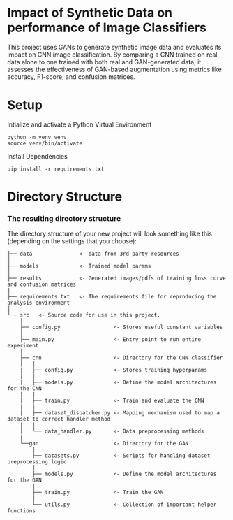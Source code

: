 # Impact of Synthetic Data on performance of Image Classifiers

This project uses GANs to generate synthetic image data and evaluates its impact on CNN image classification. By comparing a CNN trained on real data alone to one trained with both real and GAN-generated data, it assesses the effectiveness of GAN-based augmentation using metrics like accuracy, F1-score, and confusion matrices.

# Setup

Intialize and activate a Python Virtual Environment

```
python -m venv venv
source venv/bin/activate
```

Install Dependencies

```
pip install -r requirements.txt
```

# Directory Structure

### The resulting directory structure

The directory structure of your new project will look something like this (depending on the settings that you choose):

```
├── data               <- data from 3rd party resources
│
├── models             <- Trained model params
│
├── results            <- Generated images/pdfs of training loss curve and confusion matrices
|
├── requirements.txt   <- The requirements file for reproducing the analysis environment
│
└── src   <- Source code for use in this project.
    │
    ├── config.py                 <- Stores useful constant variables
    │
    ├── main.py                   <- Entry point to run entire experiment
    │
    ├── cnn                       <- Directory for the CNN classifier
    |   |
    |   ├── config.py             <- Stores training hyperparams
    |   |
    |   ├── models.py             <- Define the model architectures for the CNN
    |   |
    |   ├── train.py              <- Train and evaluate the CNN
    |   |
    |   ├── dataset_dispatcher.py <- Mapping mechanism used to map a dataset to correct handler method
    |   |
    |   └── data_handler.py       <- Data preprocessing methods
    |
    └──gan                        <- Directory for the GAN
        |
        ├── datasets.py           <- Scripts for handling dataset preprocessing logic
        |
        ├── models.py             <- Define the model architectures for the GAN
        |
        ├── train.py              <- Train the GAN
        |
        └── utils.py              <- Collection of important helper functions
```
